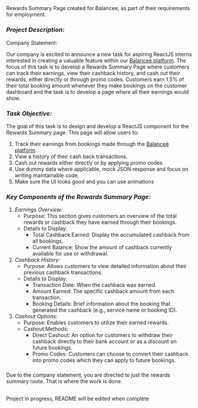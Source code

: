## 
Rewards Summary Page created for Balancee, as part of their requirements for employment.

### *Project Description:*

Company Statement:

  Our company is excited to announce a new task for aspiring ReactJS interns interested in creating a valuable feature within our [Balanceè platform](https://customer.balancee.app/). The focus of this task is to develop a Rewards Summary Page where customers can track their earnings, view their cashback history, and cash out their rewards, either directly or through promo codes. Customers earn 1.5% of their total booking amount whenever they make bookings on the customer dashboard and the task is to develop a page where all their earnings would show.
  
  ### *Task Objective:*
  
  The goal of this task is to design and develop a ReactJS component for the Rewards Summary page. This page will allow users to:
  
  1. Track their earnings from bookings made through the [Balanceè platform](https://business.balancee.app/).
  2. View a history of their cash back transactions.
  3. Cash out rewards either directly or by applying promo codes.
  4. Use dummy data where applicable, mock JSON response and focus on writing maintainable code.
  5. Make sure the UI looks good and you can use animations
  
  ### *Key Components of the Rewards Summary Page:*
  
  1. *Earnings Overview:*
      - Purpose: This section gives customers an overview of the total rewards or cashback they have earned through their bookings.
      - Details to Display:
          - Total Cashback Earned: Display the accumulated cashback from all bookings.
          - Current Balance: Show the amount of cashback currently available for use or withdrawal.
  2. *Cashback History:*
      - Purpose: Allows customers to view detailed information about their previous cashback transactions.
      - Details to Display:
          - Transaction Date: When the cashback was earned.
          - Amount Earned: The specific cashback amount from each transaction.
          - Booking Details: Brief information about the booking that generated the cashback (e.g., service name or booking ID).
  3. *Cashout Options:*
      - Purpose: Enables customers to utilize their earned rewards.
      - Cashout Methods:
          - Direct Cashout: An option for customers to withdraw their cashback directly to their bank account or as a discount on future bookings.
          - Promo Codes: Customers can choose to convert their cashback into promo codes which they can apply to future bookings.
       
###
Due to the company statement, you are directed to just the rewards summary route. That is where the work is done.

##
Project in progress, README will be edited when complete
